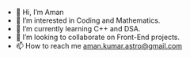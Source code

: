 - 👋 Hi, I’m Aman
- 👀 I’m interested in Coding and Mathematics.
- 🌱 I’m currently learning C++ and DSA.
- 💞️ I’m looking to collaborate on Front-End projects.
- 📫 How to reach me aman.kumar.astro@gmail.com

<!---
astroheree/astroheree is a ✨ special ✨ repository because its `README.md` (this file) appears on your GitHub profile.
You can click the Preview link to take a look at your changes.
--->
